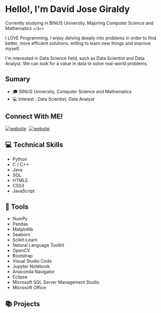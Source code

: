 # Hello!, I'm David Jose Giraldy

Currently studying in BINUS University, Majoring Computer Science and Mathematics `</br>`

I LOVE Programming. I enjoy delving deeply into problems in order to find better, more efficient solutions. willing to learn new things and improve myself. 

I'm interested in Data Science field, such as Data Scientist and Data Analyst. We can look for a value in data to solve real-world problems.

## Sumary

- 🎓 BINUS University, Computer Science and Mathematics
- 💻 Interest : Data Scientist, Data Analyst

## Connect With ME!

[![website](./img/linkedin-light.svg)](https://www.linkedin.com/in/davidjosegiraldy/#gh-light-mode-only)&nbsp;  [![website](./img/twitter-light.svg)](https://twitter.com/neferlides#gh-light-mode-only)

## 💻 Technical Skills

- Python
- C / C++
- Java
- SQL
- HTML5
- CSS3
- JavaScript

## 🔧 Tools

- NumPy
- Pandas
- Matplotlib
- Seaborn
- Scikit-Learn
- Natural Language Toolkit
- OpenCV
- Bootstrap
- Visual Studio Code
- Jupyter Notebook
- Anaconda Navigator
- Eclipse
- Microsoft SQL Server Management Studio
- Microsoft Office

## 📚 Projects
